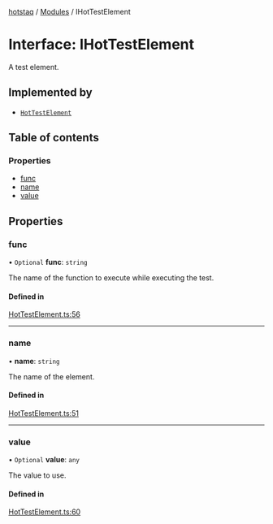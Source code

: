 [hotstaq](../README.md) / [Modules](../modules.md) / IHotTestElement

# Interface: IHotTestElement

A test element.

## Implemented by

- [`HotTestElement`](../classes/HotTestElement.md)

## Table of contents

### Properties

- [func](IHotTestElement.md#func)
- [name](IHotTestElement.md#name)
- [value](IHotTestElement.md#value)

## Properties

### func

• `Optional` **func**: `string`

The name of the function to execute
while executing the test.

#### Defined in

[HotTestElement.ts:56](https://github.com/OurFreeLight/HotStaq/blob/b031357/src/HotTestElement.ts#L56)

___

### name

• **name**: `string`

The name of the element.

#### Defined in

[HotTestElement.ts:51](https://github.com/OurFreeLight/HotStaq/blob/b031357/src/HotTestElement.ts#L51)

___

### value

• `Optional` **value**: `any`

The value to use.

#### Defined in

[HotTestElement.ts:60](https://github.com/OurFreeLight/HotStaq/blob/b031357/src/HotTestElement.ts#L60)
